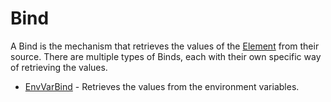 # Bind

A Bind is the mechanism that retrieves the values of the [Element](../element.md) from their source. There are multiple types of Binds, each with their own specific way of retrieving the values.

- [EnvVarBind](./binds/envVar.md) - Retrieves the values from the environment variables.
